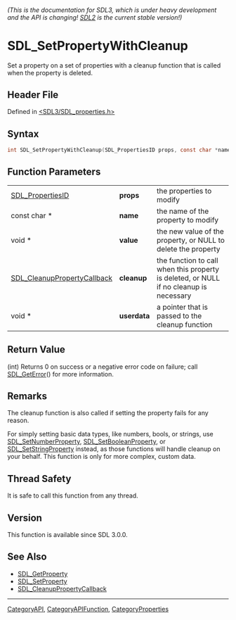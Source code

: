 ###### (This is the documentation for SDL3, which is under heavy development and the API is changing! [SDL2](https://wiki.libsdl.org/SDL2/) is the current stable version!)
# SDL_SetPropertyWithCleanup

Set a property on a set of properties with a cleanup function that is called when the property is deleted.

## Header File

Defined in [<SDL3/SDL_properties.h>](https://github.com/libsdl-org/SDL/blob/main/include/SDL3/SDL_properties.h)

## Syntax

```c
int SDL_SetPropertyWithCleanup(SDL_PropertiesID props, const char *name, void *value, SDL_CleanupPropertyCallback cleanup, void *userdata);
```

## Function Parameters

|                                                            |              |                                                                                        |
| ---------------------------------------------------------- | ------------ | -------------------------------------------------------------------------------------- |
| [SDL_PropertiesID](SDL_PropertiesID)                       | **props**    | the properties to modify                                                               |
| const char *                                               | **name**     | the name of the property to modify                                                     |
| void *                                                     | **value**    | the new value of the property, or NULL to delete the property                          |
| [SDL_CleanupPropertyCallback](SDL_CleanupPropertyCallback) | **cleanup**  | the function to call when this property is deleted, or NULL if no cleanup is necessary |
| void *                                                     | **userdata** | a pointer that is passed to the cleanup function                                       |

## Return Value

(int) Returns 0 on success or a negative error code on failure; call
[SDL_GetError](SDL_GetError)() for more information.

## Remarks

The cleanup function is also called if setting the property fails for any
reason.

For simply setting basic data types, like numbers, bools, or strings, use
[SDL_SetNumberProperty](SDL_SetNumberProperty),
[SDL_SetBooleanProperty](SDL_SetBooleanProperty), or
[SDL_SetStringProperty](SDL_SetStringProperty) instead, as those functions
will handle cleanup on your behalf. This function is only for more complex,
custom data.

## Thread Safety

It is safe to call this function from any thread.

## Version

This function is available since SDL 3.0.0.

## See Also

- [SDL_GetProperty](SDL_GetProperty)
- [SDL_SetProperty](SDL_SetProperty)
- [SDL_CleanupPropertyCallback](SDL_CleanupPropertyCallback)

----
[CategoryAPI](CategoryAPI), [CategoryAPIFunction](CategoryAPIFunction), [CategoryProperties](CategoryProperties)

